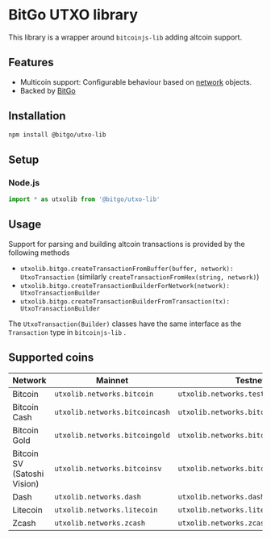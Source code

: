 # BitGo UTXO library

This library is a wrapper around `bitcoinjs-lib` adding altcoin support.

## Features
- Multicoin support: Configurable behaviour based on [network](https://github.com/BitGo/bitgo-utxo-lib/blob/master/src/networks.js) objects.
- Backed by [BitGo](https://www.bitgo.com/info/)

## Installation
``` bash
npm install @bitgo/utxo-lib
```

## Setup
### Node.js
```typescript
import * as utxolib from '@bitgo/utxo-lib'
```


## Usage

Support for parsing and building altcoin transactions is provided by the following methods

* `utxolib.bitgo.createTransactionFromBuffer(buffer, network): UtxoTransaction` (similarly `createTransactionFromHex(string, network)`)
* `utxolib.bitgo.createTransactionBuilderForNetwork(network): UtxoTransactionBuilder`
* `utxolib.bitgo.createTransactionBuilderFromTransaction(tx): UtxoTransactionBuilder`

The `UtxoTransaction(Builder)` classes have the same interface as the `Transaction` type in `bitcoinjs-lib` .

## Supported coins

|Network|Mainnet|Testnet|
|---|---|---|
|Bitcoin|`utxolib.networks.bitcoin`|`utxolib.networks.testnet`|
|Bitcoin Cash|`utxolib.networks.bitcoincash`|`utxolib.networks.bitcoincashTestnet`|
|Bitcoin Gold|`utxolib.networks.bitcoingold`|`utxolib.networks.bitcoingoldTestnet`|
|Bitcoin SV (Satoshi Vision)|`utxolib.networks.bitcoinsv`|`utxolib.networks.bitcoinsvTestnet`|
|Dash|`utxolib.networks.dash`|`utxolib.networks.dash`|
|Litecoin|`utxolib.networks.litecoin`|`utxolib.networks.litecoinTest`|
|Zcash|`utxolib.networks.zcash`|`utxolib.networks.zcashTest`|

